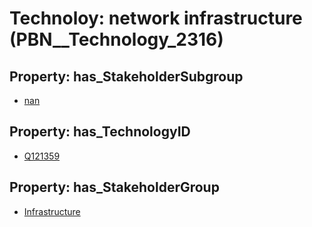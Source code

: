 # Technoloy: __network infrastructure__ (PBN__Technology_2316)

## Property: has_StakeholderSubgroup

* [nan](PBN__TechSubgroup_7)

## Property: has_TechnologyID

* [Q121359](Q121359)

## Property: has_StakeholderGroup

* [Infrastructure](PBN__TechGroup_4)

